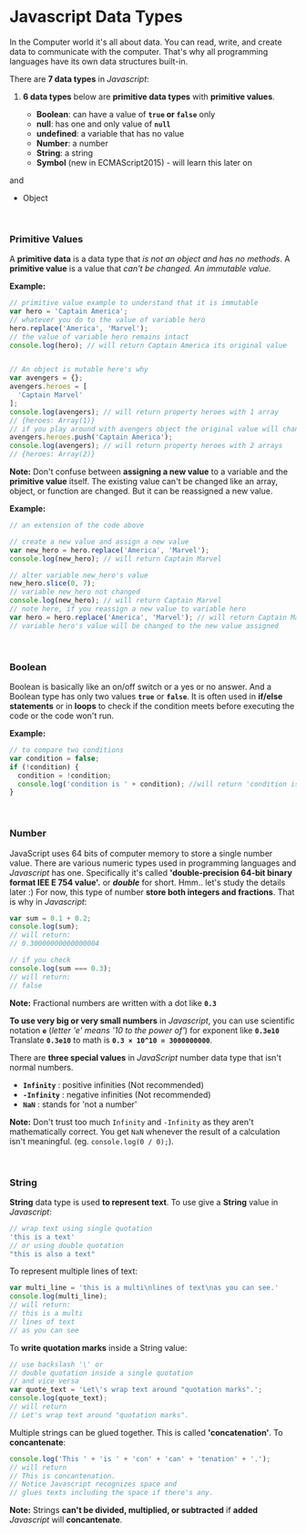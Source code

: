 # Javascript Data Types

In the Computer world it's all about data. You can read, write, and create data to communicate with the computer. That's why all programming languages have its own data structures built-in.

There are __7 data types__ in _Javascript_: <br>

1. __6 data types__ below are __primitive data types__ with __primitive values__.

    - __Boolean__: can have a value of __`true` or `false`__ only
    - __null__: has one and only value of __`null`__
    - __undefined__: a variable that has no value
    - __Number__: a number
    - __String__: a string
    - __Symbol__ (new in ECMAScript2015) - will learn this later on

and

- Object 

<br>

### Primitive Values

A __primitive data__ is a data type that _is not an object and has no methods_. A __primitive value__ is a value that _can't be changed. An immutable value._ 

__Example:__
```Javascript
// primitive value example to understand that it is immutable
var hero = 'Captain America';
// whatever you do to the value of variable hero
hero.replace('America', 'Marvel');
// the value of variable hero remains intact
console.log(hero); // will return Captain America its original value


// An object is mutable here's why
var avengers = {};
avengers.heroes = [
  'Captain Marvel'
];
console.log(avengers); // will return property heroes with 1 array
// {heroes: Array(1)}
// if you play around with avengers object the original value will change
avengers.heroes.push('Captain America');
console.log(avengers); // will return property heroes with 2 arrays
// {heroes: Array(2)}
```

__Note:__ Don't confuse between __assigning a new value__ to a variable and the __primitive value__ itself. The existing value can't be changed like an array, object, or function are changed. But it can be reassigned a new value.

__Example:__
```Javascript
// an extension of the code above

// create a new value and assign a new value
var new_hero = hero.replace('America', 'Marvel');
console.log(new_hero); // will return Captain Marvel

// alter variable new_hero's value
new_hero.slice(0, 7);
// variable new_hero not changed
console.log(new_hero); // will return Captain Marvel
// note here, if you reassign a new value to variable hero
var hero = hero.replace('America', 'Marvel'); // will return Captain Marvel
// variable hero's value will be changed to the new value assigned
```
<br>

### Boolean

Boolean is basically like an on/off switch or a yes or no answer. And a Boolean type has only two values __`true`__ or __`false`__. It is often used in __if/else statements__ or in __loops__ to check if the condition meets before executing the code or the code won't run.

__Example:__
```Javascript
// to compare two conditions
var condition = false;
if (!condition) {
  condition = !condition;
  console.log('condition is ' + condition); //will return 'condition is true'
} 
```
<br>

### Number

JavaScript uses 64 bits of computer memory to store a single number value. There are various numeric types used in programming languages and _Javascript_ has one. Specifically it's called __'double-precision 64-bit binary format IEE E 754 value'.__ or *__double__* for short. Hmm.. let's study the details later :) For now, this type of number __store both integers and fractions__. That is why in _Javascript_:
```Javascript
var sum = 0.1 + 0.2;
console.log(sum); 
// will return:
// 0.30000000000000004

// if you check
console.log(sum === 0.3);
// will return:
// false
```
__Note:__ Fractional numbers are written with a dot
like __`0.3`__

__To use very big or very small numbers__ in _Javascript_, you can use scientific notation __`e`__ (_letter 'e' means '10 to the power of'_) for exponent like __`0.3e10`__ Translate __`0.3e10`__ to math is 
__`0.3 × 10^10 = 3000000000`__.

There are __three special values__ in _JavaScript_  number data type that isn't normal numbers.

- __`Infinity`__ : positive infinities (Not recommended)
- __`-Infinity`__ : negative infinities (Not recommended)
- __`NaN`__ : stands for 'not a number'

__Note:__ Don't trust too much `Infinity` and `-Infinity` as they aren't mathematically correct. You get `NaN` whenever the result of a calculation isn't meaningful. (eg. `console.log(0 / 0);`).

<br>

### String

__String__ data type is used __to represent text__. To use give a __String__ value in _Javascript_:
```Javascript
// wrap text using single quotation
'this is a text'
// or using double quotation
"this is also a text"
```

To represent multiple lines of text:
```Javascript
var multi_line = 'this is a multi\nlines of text\nas you can see.'
console.log(multi_line);
// will return:
// this is a multi
// lines of text
// as you can see
```

To __write quotation marks__ inside a String value:
```Javascript
// use backslash '\' or 
// double quotation inside a single quotation 
// and vice versa
var quote_text = 'Let\'s wrap text around "quotation marks".';
console.log(quote_text);
// will return
// Let's wrap text around "quotation marks".
```

Multiple strings can be glued together. This is called __'concatenation'__. To __concantenate__:
```Javascript
console.log('This ' + 'is ' + 'con' + 'can' + 'tenation' + '.');
// will return
// This is concantenation.
// Notice Javascript recognizes space and 
// glues texts including the space if there's any.
```
__Note:__ Strings __can't be divided, multiplied, or subtracted__ if __added__ _Javascript_ will __concantenate__.

